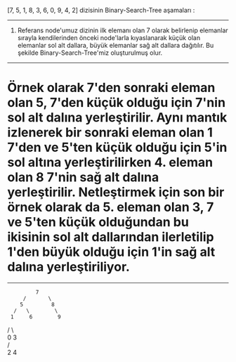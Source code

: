 [7, 5, 1, 8, 3, 6, 0, 9, 4, 2] dizisinin Binary-Search-Tree aşamaları :

--  --  --  --  --  --  --  --

1) Referans node'umuz dizinin ilk elemanı olan 7 olarak belirlenip elemanlar sırayla kendilerinden önceki node'larla kıyaslanarak küçük olan elemanlar sol alt dallara, büyük elemanlar sağ alt dallara dağıtılır. Bu şekilde Binary-Search-Tree'miz oluşturulmuş olur.

--  --  --  --  --  --  --  --

# Örnek olarak 7'den sonraki eleman olan 5, 7'den küçük olduğu için 7'nin sol alt dalına yerleştirilir. Aynı mantık izlenerek bir sonraki eleman olan 1 7'den ve 5'ten küçük olduğu için 5'in sol altına yerleştirilirken 4. eleman olan 8 7'nin sağ alt dalına yerleştirilir. Netleştirmek için son bir örnek olarak da 5. eleman olan 3, 7 ve 5'ten küçük olduğundan bu ikisinin sol alt dallarından ilerletilip 1'den büyük olduğu için 1'in sağ alt dalına yerleştiriliyor.

--  --  --  --  --  --  --  --

             7    
         /       \ 
        5         8
      /   \        \
     1     6        9
   /   \       
  0      3       
      /    \
     2      4
